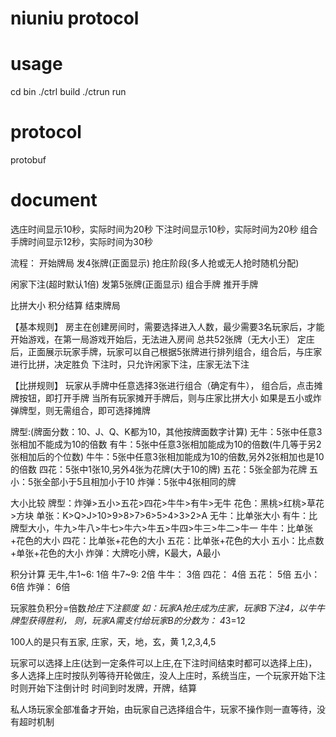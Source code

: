 # niuniu protocol

# usage

cd bin
./ctrl build
./ctrun run

# protocol
protobuf

# document


选庄时间显示10秒，实际时间为20秒
下注时间显示10秒，实际时间为20秒
组合手牌时间显示12秒，实际时间为30秒

流程：
开始牌局 发4张牌(正面显示) 抢庄阶段(多人抢或无人抢时随机分配)

闲家下注(超时默认1倍) 发第5张牌(正面显示) 组合手牌 推开手牌

比拼大小 积分结算 结束牌局

【基本规则】
房主在创建房间时，需要选择进入人数，最少需要3名玩家后，才能开始游戏，在第一局游戏开始后，无法进入房间
总共52张牌（无大小王）
定庄后，正面展示玩家手牌，玩家可以自己根据5张牌进行排列组合，组合后，与庄家进行比拼，决定胜负
下注时，只允许闲家下注，庄家无法下注

【比拼规则】
玩家从手牌中任意选择3张进行组合（确定有牛），
组合后，点击摊牌按钮，即打开手牌
当所有玩家摊开手牌后，则与庄家比拼大小
如果是五小或炸弹牌型，则无需组合，即可选择摊牌

牌型:(牌面分数：10、J、Q、K都为10，其他按牌面数字计算)
无牛：5张中任意3张相加不能成为10的倍数
有牛：5张中任意3张相加能成为10的倍数(牛几等于另2张相加后的个位数)
牛牛：5张中任意3张相加能成为10的倍数,另外2张相加也是10的倍数
四花：5张中1张10,另外4张为花牌(大于10的牌)
五花：5张全部为花牌
五小：5张全部小于5且相加小于10
炸弹：5张中4张相同的牌

大小比较
牌型：炸弹>五小>五花>四花>牛牛>有牛>无牛
花色：黑桃>红桃>草花>方块
单张：K>Q>J>10>9>8>7>6>5>4>3>2>A
无牛：比单张大小
有牛：比牌型大小，牛九>牛八>牛七>牛六>牛五>牛四>牛三>牛二>牛一
牛牛：比单张+花色的大小
四花：比单张+花色的大小
五花：比单张+花色的大小
五小：比点数+单张+花色的大小
炸弹：大牌吃小牌，K最大，A最小

积分计算
无牛,牛1~6:   1倍
牛7~9:        2倍
牛牛：        3倍
四花：        4倍
五花：        5倍
五小：        6倍
炸弹：        6倍

玩家胜负积分=倍数*抢庄下注额度
如：玩家A抢庄成为庄家，玩家B下注4，以牛牛牌型获得胜利，
则，玩家A需支付给玩家B的分数为： 4*3=12

100人的是只有五家,
庄家，天，地，玄，黄
1,2,3,4,5

玩家可以选择上庄(达到一定条件可以上庄,在下注时间结束时都可以选择上庄)，
多人选择上庄时按队列等待开轮做庄，没人上庄时，系统当庄，一个玩家开始下注时则开始下注倒计时
时间到时发牌，开牌，结算

私人场玩家全部准备才开始，由玩家自己选择组合牛，玩家不操作则一直等待，没有超时机制
